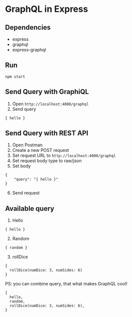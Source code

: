 # GraphQL in Express

## Dependencies
* express
* graphql
* express-graphql

## Run
```
npm start
```

## Send Query with GraphiQL
1. Open `http://localhost:4000/graphql`
2. Send query
```
{ hello }
```

## Send Query with REST API
1. Open Postman
2. Create a new POST request
3. Set request URL to `http://localhost:4000/graphql`
4. Set request body type to raw/json
5. Set body
```
{
    "query": "{ hello }"
}
```
6. Send request

## Available query
1. Hello
```
{ hello }
```

2. Random
```
{ random }
```

3. rollDice
```
{
  rollDice(numDice: 3, numSides: 6)
}
```

PS: you can combine query, that what makes GraphQL cool!

```
{
  hello,
  random,
  rollDice(numDice: 3, numSides: 6),
}
```